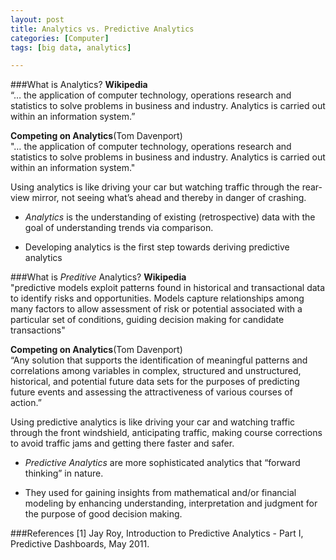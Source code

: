 ```yaml
---
layout: post
title: Analytics vs. Predictive Analytics
categories: [Computer]
tags: [big data, analytics]

---
```

###What is Analytics?
**Wikipedia**  
“… the application of computer technology, operations research and statistics to solve problems in business and industry. Analytics is carried out within an information system.”
**Competing on Analytics**(Tom Davenport)  
"… the application of computer technology, operations research and statistics to solve problems in business and industry. Analytics is carried out within an information system."

Using analytics is like driving your car but watching traffic through the rear-view mirror, not seeing what’s ahead and thereby in danger of crashing.

- *Analytics* is the understanding of existing (retrospective) data with the goal of understanding trends via comparison.

- Developing analytics is the first step towards deriving predictive analytics


###What is *Preditive* Analytics?
**Wikipedia**  
"predictive models exploit patterns found in historical and transactional data to identify risks and opportunities. Models capture relationships among many factors to allow assessment of risk or potential associated with a particular set of conditions, guiding decision making for candidate transactions"
**Competing on Analytics**(Tom Davenport)  
“Any solution that supports the identification of meaningful patterns and correlations among variables in complex, structured and unstructured, historical, and potential future data sets for the purposes of predicting future events and assessing the attractiveness of various courses of action.”

Using predictive analytics is like driving your car and watching traffic through the front windshield, anticipating traffic, making course corrections to avoid traffic jams and getting there faster and safer.

- *Predictive Analytics* are more sophisticated analytics that “forward thinking” in nature.

- They used for gaining insights from mathematical and/or financial modeling by enhancing understanding, interpretation and judgment for the purpose of good decision making.

###References
[1] Jay Roy, Introduction to Predictive Analytics - Part I, Predictive Dashboards, May 2011. 